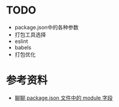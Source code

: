 # TODO
- package.json中的各种参数
- 打包工具选择
- eslint
- babels
- 打包优化



# 参考资料
  - [聊聊 package.json 文件中的 module 字段](https://loveky.github.io/2018/02/26/tree-shaking-and-pkg.module/)